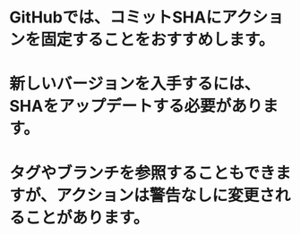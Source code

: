 # GitHubでは、コミットSHAにアクションを固定することをおすすめします。
# 新しいバージョンを入手するには、SHAをアップデートする必要があります。
# タグやブランチを参照することもできますが、アクションは警告なしに変更されることがあります。
